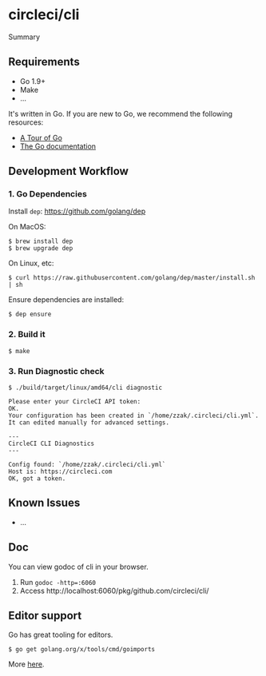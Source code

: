 # circleci/cli

Summary

## Requirements

* Go 1.9+
* Make
* ...

It's written in Go. If you are new to Go, we recommend the following resources:

* [A Tour of Go](https://tour.golang.org/welcome/1)
* [The Go documentation](https://golang.org/doc/)

## Development Workflow

### 1. Go Dependencies

Install `dep`:
https://github.com/golang/dep

On MacOS:

```
$ brew install dep
$ brew upgrade dep
```

On Linux, etc:

```
$ curl https://raw.githubusercontent.com/golang/dep/master/install.sh | sh
```

Ensure dependencies are installed:

```
$ dep ensure
```

### 2. Build it

```
$ make
```

### 3. Run Diagnostic check

```
$ ./build/target/linux/amd64/cli diagnostic

Please enter your CircleCI API token:
OK.
Your configuration has been created in `/home/zzak/.circleci/cli.yml`.
It can edited manually for advanced settings.

---
CircleCI CLI Diagnostics
---

Config found: `/home/zzak/.circleci/cli.yml`
Host is: https://circleci.com
OK, got a token.
```

## Known Issues

* ...

## Doc

You can view godoc of cli in your browser.

1. Run `godoc -http=:6060`
2. Access http://localhost:6060/pkg/github.com/circleci/cli/

## Editor support

Go has great tooling for editors.

```
$ go get golang.org/x/tools/cmd/goimports
```

More [here](https://blog.golang.org/go-fmt-your-code).
